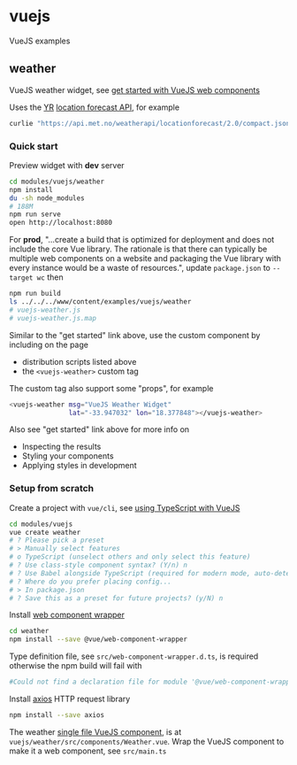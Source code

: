 # vuejs

VueJS examples

## weather

VueJS weather widget, see [get started with VueJS web components](https://archive.is/OKA7l)

Uses the [YR](http://yr.no) [location forecast API](https://api.met.no/weatherapi/locationforecast/2.0), for example
```bash
curlie "https://api.met.no/weatherapi/locationforecast/2.0/compact.json?lat=-33.947032&lon=18.377848"
```

### Quick start

Preview widget with **dev** server
```bash
cd modules/vuejs/weather
npm install
du -sh node_modules
# 188M
npm run serve
open http://localhost:8080
```

For **prod**, "...create a build that is optimized for deployment and does not include the core Vue library. The rationale is that there can typically be multiple web components on a website and packaging the Vue library with every instance would be a waste of resources.", update `package.json` to `--target wc` then
```bash
npm run build
ls ../../../www/content/examples/vuejs/weather
# vuejs-weather.js
# vuejs-weather.js.map
```

Similar to the "get started" link above, use the custom component by including
on the page 
- distribution scripts listed above
- the `<vuejs-weather>` custom tag

The custom tag also support some "props", for example
```bash
<vuejs-weather msg="VueJS Weather Widget"
               lat="-33.947032" lon="18.377848"></vuejs-weather>
``` 

Also see "get started" link above for more info on
- Inspecting the results
- Styling your components
- Applying styles in development


### Setup from scratch

Create a project with `vue/cli`, see [using TypeScript with VueJS](https://archive.is/nwkWV)
```bash
cd modules/vuejs
vue create weather
# ? Please pick a preset
# > Manually select features
# o TypeScript (unselect others and only select this feature)
# ? Use class-style component syntax? (Y/n) n
# ? Use Babel alongside TypeScript (required for modern mode, auto-detected polyfills, transpiling JSX)? (y/N) n
# ? Where do you prefer placing config...
# > In package.json
# ? Save this as a preset for future projects? (y/N) n 
```

Install [web component wrapper](https://github.com/vuejs/vue-web-component-wrapper)
```bash
cd weather
npm install --save @vue/web-component-wrapper
```

Type definition file, see `src/web-component-wrapper.d.ts`, is required otherwise the npm build will fail with
```bash
#Could not find a declaration file for module '@vue/web-component-wrapper'...@vue/web-component-wrapper/dist/vue-wc-wrapper.js' implicitly has an 'any' type.
```

Install [axios](https://github.com/axios/axios) HTTP request library
```bash
npm install --save axios
```

The weather [single file VueJS component](https://vuejs.org/v2/guide/single-file-components.html), is at `vuejs/weather/src/components/Weather.vue`. Wrap the VueJS component to make it a web component, see `src/main.ts`



